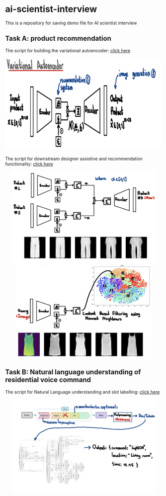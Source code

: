# ai-scientist-interview

This is a repository for saving demo file for AI scientist interview

## Task A: product recommendation


The script for building the variational autoencoder: [click here](http://colab.research.google.com/github/Kasidit0052/ai-scientist-interview/blob/main/product_recommendation_encoder.ipynb)

<p align="center">
  <img src="https://github.com/Kasidit0052/ai-scientist-interview/blob/main/img_vae.png" height="300" class="center"/>
</p>

The script for downstream designer assistive and recommendation functionality: [click here](http://colab.research.google.com/github/Kasidit0052/ai-scientist-interview/blob/main/product_recommendation_downstream.ipynb)

<p align="center">
    <img src="https://github.com/Kasidit0052/ai-scientist-interview/blob/main/img_designer_assistive_model.png" height="300" class="center"/>
    <img src="https://github.com/Kasidit0052/ai-scientist-interview/blob/main/img_recommendation.png" height="300" class="center"/>
</p>

## Task B: Natural language understanding of residential voice command

The script for Natural Language understanding and slot labelling: [click here](http://colab.research.google.com/github/Kasidit0052/ai-scientist-interview/blob/main/simple_intent_detection.ipynb)

<p align="center">
  <img src="https://github.com/Kasidit0052/ai-scientist-interview/blob/main/img_nlu_slot_labelling.png" height="300" class="center"/>
</p>


